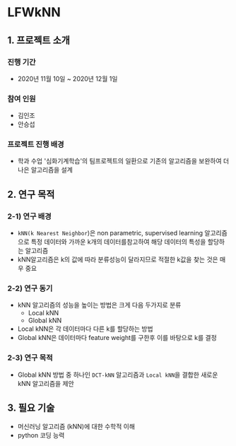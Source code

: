 # LFWkNN

## 1. 프로젝트 소개


### 진행 기간

- 2020년 11월 10일 ~ 2020년 12월 1일

### 참여 인원

- 김인조
- 안승섭

### 프로젝트 진행 배경

- 학과 수업 '심화기계학습'의 팀프로젝트의 일환으로 기존의 알고리즘을 보완하여 더 나은 알고리즘을 설계

## 2. 연구 목적

### 2-1) 연구 배경

- `kNN(k Nearest Neighbor`)은 non parametric, supervised learning 알고리즘으로 특정 데이터와 가까운 k개의 데이터를참고하여 해당 데이터의 특성을 할당하는 알고리즘
- kNN알고리즘은 k의 값에 따라 분류성능이 달라지므로 적절한 k값을 찾는 것은  매우 중요

### 2-2) 연구 동기

- kNN 알고리즘의 성능을 높이는 방법은 크게 다음 두가지로 분류
    - Local kNN
    - Global kNN
- Local kNN은 각 데이터마다 다른 k를 할당하는 방법
- Global kNN은 데이터마다 feature weight를 구한후 이를 바탕으로 k를 결정

### 2-3) 연구 목적

- Global kNN 방법 중 하나인 `DCT-kNN` 알고리즘과 `Local kNN`을 결합한 새로운 kNN 알고리즘을 제안

## 3. 필요 기술

- 머신러닝 알고리즘 (kNN)에 대한 수학적 이해
- python 코딩 능력

